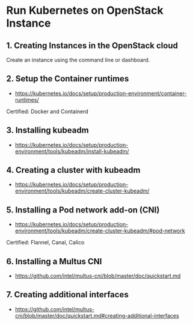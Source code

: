 # Run Kubernetes on OpenStack Instance

## 1. Creating Instances in the OpenStack cloud
Create an instance using the command line or dashboard.


## 2. Setup the Container runtimes
- https://kubernetes.io/docs/setup/production-environment/container-runtimes/

Certified: Docker and Containerd


## 3. Installing kubeadm
- https://kubernetes.io/docs/setup/production-environment/tools/kubeadm/install-kubeadm/


## 4. Creating a cluster with kubeadm
- https://kubernetes.io/docs/setup/production-environment/tools/kubeadm/create-cluster-kubeadm/


## 5. Installing a Pod network add-on (CNI)
- https://kubernetes.io/docs/setup/production-environment/tools/kubeadm/create-cluster-kubeadm/#pod-network

Certified: Flannel, Canal, Calico


## 6. Installing a Multus CNI
- https://github.com/intel/multus-cni/blob/master/doc/quickstart.md


## 7. Creating additional interfaces
- https://github.com/intel/multus-cni/blob/master/doc/quickstart.md#creating-additional-interfaces
